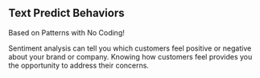 ## Text Predict Behaviors 

Based on Patterns with No Coding!

Sentiment analysis can tell you which customers feel positive or negative about your brand or company. Knowing how customers feel provides you the opportunity to address their concerns.